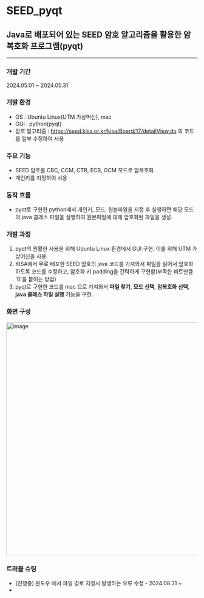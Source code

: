 # SEED_pyqt

## Java로 배포되어 있는 SEED 암호 알고리즘을 활용한 암복호화 프로그램(pyqt)
---
### 개발 기간
2024.05.01 ~ 2024.05.31
### 개발 환경
- OS : Ubuntu Linux(UTM 가상머신), mac
- GUI : python(pyqt)
- 암호 알고리즘 : https://seed.kisa.or.kr/kisa/Board/17/detailView.do 의 코드를 일부 수정하여 사용

### 주요 기능
- SEED 암호를 CBC, CCM, CTR, ECB, GCM 모드로 암복호화
- 개인키를 지정하여 사용
### 동작 흐름
- pyqt로 구현한 python에서 개인키, 모드, 원본파일을 지정 후 실행하면 해당 모드의 java 클래스 파일을 실행하여 원본파일에 대해 암호화된 파일을 생성.
### 개발 과정
1. pyqt의 원활한 사용을 위해 Ubuntu Linux 환경에서 GUI 구현. 이를 위해 UTM 가상머신을 사용.
2. KISA에서 무료 배포한 SEED 암호의 java 코드를 가져와서 파일을 읽어서 암호화 하도록 코드를 수정하고, 암호화 키 padding을 간략하게 구현함(부족한 비트만큼 '0'을 붙이는 방법)
3. pyqt로 구현한 코드를 mac 으로 가져와서 **파일 찾기**, **모드 선택**, **암복호화 선택**, **java 클래스 파일 실행** 기능을 구현.
### 화면 구성
<img width="612" alt="image" src="https://github.com/user-attachments/assets/bd6a4ad4-00f6-4500-8fc6-8ca9bfa6eae7">

### 트러블 슈팅
- (진행중) 윈도우 에서 파일 경로 지정시 발생하는 오류 수정 - 2024.08.31 ~
- 

